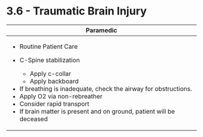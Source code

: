 # 3.6 - Traumatic Brain Injury

<table data-full-width="true"><thead><tr><th>Paramedic </th></tr></thead><tbody><tr><td><ul><li>Routine Patient Care</li><li><p>C-Spine stabilization</p><ul><li>Apply c-collar</li><li>Apply backboard</li></ul></li><li>If breathing is inadequate, check the airway for obstructions.</li><li>Apply O2 via non-rebreather</li><li>Consider rapid transport</li><li>If brain matter is present and on ground, patient will be deceased</li></ul></td></tr></tbody></table>
